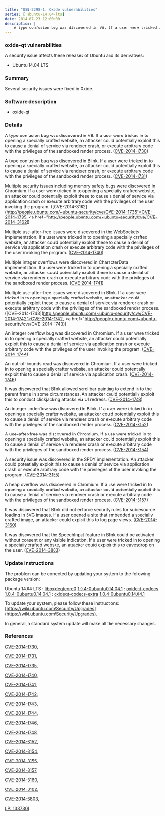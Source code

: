 ```yaml
---
title: "USN-2298-1: Oxide vulnerabilities"
series: [ ubuntu-14.04-lts]
date: 2014-07-23 12:00:00
description: |
    A type confusion bug was discovered in V8. If a user were tricked in to opening a specially crafted website, an attacker could potentially exploit this to cause a denial of service via renderer crash, or execute arbitrary code with the privileges of the sandboxed render process. ([CVE-2014-1730](http://people.ubuntu.com/~ubuntu-security/cve/CVE-2014-1730))
--- 
```

 
 


### oxide-qt vulnerabilities

A security issue affects these releases of Ubuntu and its derivatives:

* Ubuntu 14.04 LTS

### Summary

Several security issues were fixed in Oxide. 

### Software description

* oxide-qt 

### Details

A type confusion bug was discovered in V8. If a user were tricked in to opening a specially crafted website, an attacker could potentially exploit this to cause a denial of service via renderer crash, or execute arbitrary code with the privileges of the sandboxed render process. ([CVE-2014-1730](http://people.ubuntu.com/~ubuntu-security/cve/CVE-2014-1730))

A type confusion bug was discovered in Blink. If a user were tricked in to opening a specially crafted website, an attacker could potentially exploit this to cause a denial of service via renderer crash, or execute arbitrary code with the privileges of the sandboxed render process. ([CVE-2014-1731](http://people.ubuntu.com/~ubuntu-security/cve/CVE-2014-1731))

Multiple security issues including memory safety bugs were discovered in Chromium. If a user were tricked in to opening a specially crafted website, an attacker could potentially exploit these to cause a denial of service via application crash or execute arbitrary code with the privileges of the user invoking the program. ([CVE-2014-3162](http://people.ubuntu.com/~ubuntu-security/cve/CVE-2014-1735">CVE-2014-1735</a>, <a href="http://people.ubuntu.com/~ubuntu-security/cve/CVE-2014-3162))

Multiple use-after-free issues were discovered in the WebSockets implementation. If a user were tricked in to opening a specially crafted website, an attacker could potentially exploit these to cause a denial of service via application crash or execute arbitrary code with the privileges of the user invoking the program. ([CVE-2014-1740](http://people.ubuntu.com/~ubuntu-security/cve/CVE-2014-1740))

Multiple integer overflows were discovered in CharacterData implementation. If a user were tricked in to opening a specially crafted website, an attacker could potentially exploit these to cause a denial of service via renderer crash or execute arbitrary code with the privileges of the sandboxed render process. ([CVE-2014-1741](http://people.ubuntu.com/~ubuntu-security/cve/CVE-2014-1741))

Multiple use-after-free issues were discovered in Blink. If a user were tricked in to opening a specially crafted website, an attacker could potentially exploit these to cause a denial of service via renderer crash or execute arbitrary code with the privileges of the sandboxed render process. ([CVE-2014-1743](http://people.ubuntu.com/~ubuntu-security/cve/CVE-2014-1742">CVE-2014-1742</a>, <a href="http://people.ubuntu.com/~ubuntu-security/cve/CVE-2014-1743))

An integer overflow bug was discovered in Chromium. If a user were tricked in to opening a specially crafted website, an attacker could potentially exploit this to cause a denial of service via application crash or execute arbitrary code with the privileges of the user invoking the program. ([CVE-2014-1744](http://people.ubuntu.com/~ubuntu-security/cve/CVE-2014-1744))

An out-of-bounds read was discovered in Chromium. If a user were tricked in to opening a specially crafter website, an attacker could potentially exploit this to cause a denial of service via application crash. ([CVE-2014-1746](http://people.ubuntu.com/~ubuntu-security/cve/CVE-2014-1746))

It was discovered that Blink allowed scrollbar painting to extend in to the parent frame in some circumstances. An attacker could potentially exploit this to conduct clickjacking attacks via UI redress. ([CVE-2014-1748](http://people.ubuntu.com/~ubuntu-security/cve/CVE-2014-1748))

An integer underflow was discovered in Blink. If a user were tricked in to opening a specially crafter website, an attacker could potentially exploit this to cause a denial of service via renderer crash or execute arbitrary code with the privileges of the sandboxed render process. ([CVE-2014-3152](http://people.ubuntu.com/~ubuntu-security/cve/CVE-2014-3152))

A use-after-free was discovered in Chromium. If a use were tricked in to opening a specially crafted website, an attacker could potentially exploit this to cause a denial of service via renderer crash or execute arbitrary code with the privileges of the sandboxed render process. ([CVE-2014-3154](http://people.ubuntu.com/~ubuntu-security/cve/CVE-2014-3154))

A security issue was discovered in the SPDY implementation. An attacker could potentially exploit this to cause a denial of service via application crash or execute arbitrary code with the privileges of the user invoking the program. ([CVE-2014-3155](http://people.ubuntu.com/~ubuntu-security/cve/CVE-2014-3155))

A heap overflow was discovered in Chromium. If a use were tricked in to opening a specially crafted website, an attacker could potentially exploit this to cause a denial of service via renderer crash or execute arbitrary code with the privileges of the sandboxed render process. ([CVE-2014-3157](http://people.ubuntu.com/~ubuntu-security/cve/CVE-2014-3157))

It was discovered that Blink did not enforce security rules for subresource loading in SVG images. If a user opened a site that embedded a specially crafted image, an attacker could exploit this to log page views. ([CVE-2014-3160](http://people.ubuntu.com/~ubuntu-security/cve/CVE-2014-3160))

It was discovered that the SpeechInput feature in Blink could be activated without consent or any visible indication. If a user were tricked in to opening a specially crafted website, an attacker could exploit this to eavesdrop on the user. ([CVE-2014-3803](http://people.ubuntu.com/~ubuntu-security/cve/CVE-2014-3803)) 

### Update instructions

The problem can be corrected by updating your system to the following package version:

Ubuntu 14.04 LTS
 : [liboxideqtcore0](https://launchpad.net/ubuntu/+source/oxide-qt) <span> [1.0.4-0ubuntu0.14.04.1](https://launchpad.net/ubuntu/+source/oxide-qt/1.0.4-0ubuntu0.14.04.1) </span> 
 : [oxideqt-codecs](https://launchpad.net/ubuntu/+source/oxide-qt) <span> [1.0.4-0ubuntu0.14.04.1](https://launchpad.net/ubuntu/+source/oxide-qt/1.0.4-0ubuntu0.14.04.1) </span> 
 : [oxideqt-codecs-extra](https://launchpad.net/ubuntu/+source/oxide-qt) <span> [1.0.4-0ubuntu0.14.04.1](https://launchpad.net/ubuntu/+source/oxide-qt/1.0.4-0ubuntu0.14.04.1) </span> 

To update your system, please follow these instructions: [https://wiki.ubuntu.com/Security/Upgrades](https://wiki.ubuntu.com/Security/Upgrades).

In general, a standard system update will make all the necessary changes. 

### References

 
 [CVE-2014-1730](http://people.ubuntu.com/~ubuntu-security/cve/CVE-2014-1730), 

 [CVE-2014-1731](http://people.ubuntu.com/~ubuntu-security/cve/CVE-2014-1731), 

 [CVE-2014-1735](http://people.ubuntu.com/~ubuntu-security/cve/CVE-2014-1735), 

 [CVE-2014-1740](http://people.ubuntu.com/~ubuntu-security/cve/CVE-2014-1740), 

 [CVE-2014-1741](http://people.ubuntu.com/~ubuntu-security/cve/CVE-2014-1741), 

 [CVE-2014-1742](http://people.ubuntu.com/~ubuntu-security/cve/CVE-2014-1742), 

 [CVE-2014-1743](http://people.ubuntu.com/~ubuntu-security/cve/CVE-2014-1743), 

 [CVE-2014-1744](http://people.ubuntu.com/~ubuntu-security/cve/CVE-2014-1744), 

 [CVE-2014-1746](http://people.ubuntu.com/~ubuntu-security/cve/CVE-2014-1746), 

 [CVE-2014-1748](http://people.ubuntu.com/~ubuntu-security/cve/CVE-2014-1748), 

 [CVE-2014-3152](http://people.ubuntu.com/~ubuntu-security/cve/CVE-2014-3152), 

 [CVE-2014-3154](http://people.ubuntu.com/~ubuntu-security/cve/CVE-2014-3154), 

 [CVE-2014-3155](http://people.ubuntu.com/~ubuntu-security/cve/CVE-2014-3155), 

 [CVE-2014-3157](http://people.ubuntu.com/~ubuntu-security/cve/CVE-2014-3157), 

 [CVE-2014-3160](http://people.ubuntu.com/~ubuntu-security/cve/CVE-2014-3160), 

 [CVE-2014-3162](http://people.ubuntu.com/~ubuntu-security/cve/CVE-2014-3162), 

 [CVE-2014-3803](http://people.ubuntu.com/~ubuntu-security/cve/CVE-2014-3803), 

 [LP: 1337301](https://launchpad.net/bugs/1337301)
 

